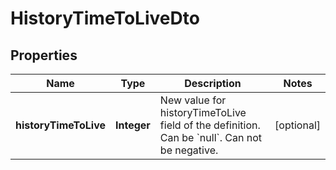 

# HistoryTimeToLiveDto


## Properties

Name | Type | Description | Notes
------------ | ------------- | ------------- | -------------
**historyTimeToLive** | **Integer** | New value for historyTimeToLive field of the definition. Can be &#x60;null&#x60;. Can not be negative. |  [optional]



